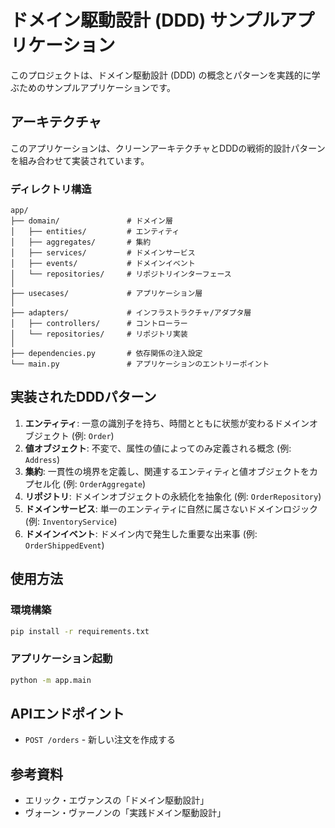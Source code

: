 # ドメイン駆動設計 (DDD) サンプルアプリケーション

このプロジェクトは、ドメイン駆動設計 (DDD) の概念とパターンを実践的に学ぶためのサンプルアプリケーションです。

## アーキテクチャ

このアプリケーションは、クリーンアーキテクチャとDDDの戦術的設計パターンを組み合わせて実装されています。

### ディレクトリ構造

```
app/
├── domain/               # ドメイン層
│   ├── entities/         # エンティティ
│   ├── aggregates/       # 集約
│   ├── services/         # ドメインサービス
│   ├── events/           # ドメインイベント
│   └── repositories/     # リポジトリインターフェース
│
├── usecases/             # アプリケーション層
│   
├── adapters/             # インフラストラクチャ/アダプタ層
│   ├── controllers/      # コントローラー
│   └── repositories/     # リポジトリ実装
│
├── dependencies.py       # 依存関係の注入設定
└── main.py               # アプリケーションのエントリーポイント
```

## 実装されたDDDパターン

1. **エンティティ**: 一意の識別子を持ち、時間とともに状態が変わるドメインオブジェクト (例: `Order`)
2. **値オブジェクト**: 不変で、属性の値によってのみ定義される概念 (例: `Address`)
3. **集約**: 一貫性の境界を定義し、関連するエンティティと値オブジェクトをカプセル化 (例: `OrderAggregate`)
4. **リポジトリ**: ドメインオブジェクトの永続化を抽象化 (例: `OrderRepository`)
5. **ドメインサービス**: 単一のエンティティに自然に属さないドメインロジック (例: `InventoryService`)
6. **ドメインイベント**: ドメイン内で発生した重要な出来事 (例: `OrderShippedEvent`)

## 使用方法

### 環境構築

```bash
pip install -r requirements.txt
```

### アプリケーション起動

```bash
python -m app.main
```

## APIエンドポイント

- `POST /orders` - 新しい注文を作成する

## 参考資料

- エリック・エヴァンスの「ドメイン駆動設計」
- ヴォーン・ヴァーノンの「実践ドメイン駆動設計」 